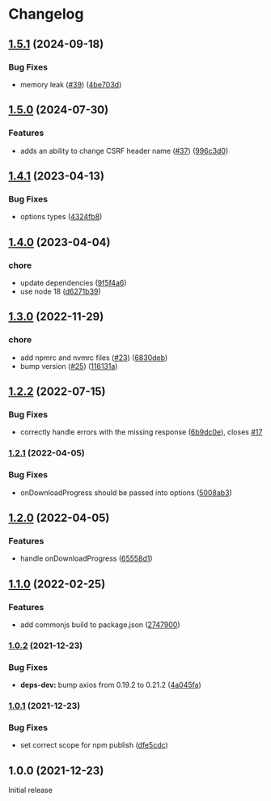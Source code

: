 # Changelog

## [1.5.1](https://github.com/gravity-ui/axios-wrapper/compare/v1.5.0...v1.5.1) (2024-09-18)


### Bug Fixes

* memory leak ([#39](https://github.com/gravity-ui/axios-wrapper/issues/39)) ([4be703d](https://github.com/gravity-ui/axios-wrapper/commit/4be703d65484ace7d1df29470cfba9852d282da0))

## [1.5.0](https://github.com/gravity-ui/axios-wrapper/compare/v1.4.1...v1.5.0) (2024-07-30)


### Features

* adds an ability to change CSRF header name ([#37](https://github.com/gravity-ui/axios-wrapper/issues/37)) ([996c3d0](https://github.com/gravity-ui/axios-wrapper/commit/996c3d0195bdf4dc06a63a0ac47b773477961e50))

## [1.4.1](https://github.com/gravity-ui/axios-wrapper/compare/v1.4.0...v1.4.1) (2023-04-13)


### Bug Fixes

* options types ([4324fb8](https://github.com/gravity-ui/axios-wrapper/commit/4324fb8508e8d553143f90f4646506a24c03a971))

## [1.4.0](https://github.com/gravity-ui/axios-wrapper/compare/v1.3.0...v1.4.0) (2023-04-04)


### chore

* update dependencies ([9f5f4a6](https://github.com/gravity-ui/axios-wrapper/commit/9f5f4a65b54867c632b26310d3a96c610a27fc07))
* use node 18 ([d6271b39](https://github.com/gravity-ui/axios-wrapper/commit/d6271b39b92a0b1cb54de2318f1d2ce23a6118a9))

## [1.3.0](https://github.com/gravity-ui/axios-wrapper/compare/v1.2.2...v1.3.0) (2022-11-29)


### chore

* add npmrc and nvmrc files ([#23](https://github.com/gravity-ui/axios-wrapper/issues/23)) ([6830deb](https://github.com/gravity-ui/axios-wrapper/commit/6830debffd7baa005a754d41d63a4a3c7fdd7702))
* bump version ([#25](https://github.com/gravity-ui/axios-wrapper/issues/25)) ([116131a](https://github.com/gravity-ui/axios-wrapper/commit/116131a0fbd7cec6b7ac491bfed2f63019185cbd))

## [1.2.2](https://github.com/yandex-cloud/axios-wrapper/compare/v1.2.1...v1.2.2) (2022-07-15)


### Bug Fixes

* correctly handle errors with the missing response ([6b9dc0e](https://github.com/yandex-cloud/axios-wrapper/commit/6b9dc0eab2496aa21cd27e6044b5c6ab235210d1)), closes [#17](https://github.com/yandex-cloud/axios-wrapper/issues/17)

### [1.2.1](https://www.github.com/yandex-cloud/axios-wrapper/compare/v1.2.0...v1.2.1) (2022-04-05)


### Bug Fixes

* onDownloadProgress should be passed into options ([5008ab3](https://www.github.com/yandex-cloud/axios-wrapper/commit/5008ab3727367c3e852398e5314cdbdf19e4ec68))

## [1.2.0](https://www.github.com/yandex-cloud/axios-wrapper/compare/v1.1.0...v1.2.0) (2022-04-05)


### Features

* handle onDownloadProgress ([65558d1](https://www.github.com/yandex-cloud/axios-wrapper/commit/65558d10679a202983747f0a1db3be1294f8431e))

## [1.1.0](https://www.github.com/yandex-cloud/axios-wrapper/compare/v1.0.2...v1.1.0) (2022-02-25)


### Features

* add commonjs build to package.json ([2747900](https://www.github.com/yandex-cloud/axios-wrapper/commit/27479003b85432022c68e9582732354f52fd798b))

### [1.0.2](https://www.github.com/yandex-cloud/axios-wrapper/compare/v1.0.1...v1.0.2) (2021-12-23)


### Bug Fixes

* **deps-dev:** bump axios from 0.19.2 to 0.21.2 ([4a045fa](https://www.github.com/yandex-cloud/axios-wrapper/commit/4a045fa427f99193a1226dabca1c9b7dffb08d73))

### [1.0.1](https://www.github.com/yandex-cloud/axios-wrapper/compare/v1.0.0...v1.0.1) (2021-12-23)


### Bug Fixes

* set correct scope for npm publish ([dfe5cdc](https://www.github.com/yandex-cloud/axios-wrapper/commit/dfe5cdc915e79e4bc95af7a1b944b47232f3dfde))

## 1.0.0 (2021-12-23)

Initial release
